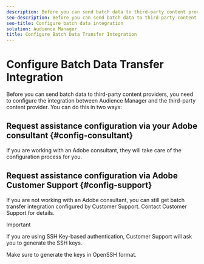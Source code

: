 ```yaml
---
description: Before you can send batch data to third-party content providers, you need to configure the integration between Audience Manager and the third-party content provider.
seo-description: Before you can send batch data to third-party content providers, you need to configure the integration between Audience Manager and the third-party content provider.
seo-title: Configure batch data integration
solution: Audience Manager
title: Configure Batch Data Transfer Integration
---
```


# Configure Batch Data Transfer Integration

Before you can send batch data to third-party content providers, you need to configure the integration between Audience Manager and the third-party content provider. You can do this in two ways:

## Request assistance configuration via your Adobe consultant {#config-consultant}

If you are working with an Adobe consultant, they will take care of the configuration process for you.

## Request assistance configuration via Adobe Customer Support {#config-support}

If you are not working with an Adobe consultant, you can still get batch transfer integration configured by Customer Support. Contact Customer Support for details.

>[!IMPORTANT]
>
>If you are using SSH Key-based authentication, Customer Support will ask you to generate the SSH keys.
>
> Make sure to generate the keys in OpenSSH format.